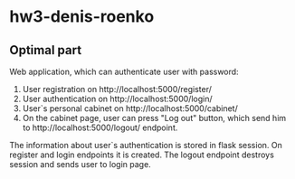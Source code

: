 # hw3-denis-roenko

## Optimal part
Web application, which can authenticate user with password:

1. User registration on http://localhost:5000/register/ 
2. User authentication on http://localhost:5000/login/
3. User`s personal cabinet on http://localhost:5000/cabinet/
4. On the cabinet page, user can press "Log out" button, which send him to http://localhost:5000/logout/ endpoint.

The information about user`s authentication is stored in flask session. On register and login endpoints it is created. The logout endpoint destroys session and sends user to login page.
